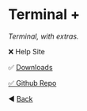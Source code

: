 # Terminal +

*Terminal, with extras.*

❌ Help Site

✅ [Downloads](http://gloriousglider8.github.io/tpl/dwn "Terminal + Downloads")

[✅ Github Repo](https://github.com/GloriousGlider8/TerminalPlus "Github Repo for: Terminal +")

◀️ [Back](https://gloriousglider8.github.io "Back")
